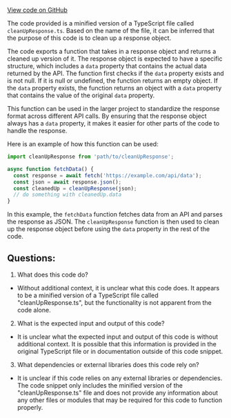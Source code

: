 [View code on GitHub](https://github.com/convergence-rfq/convergence-program-library/rfq/js/generated/instructions/cleanUpResponse.js.map)

The code provided is a minified version of a TypeScript file called `cleanUpResponse.ts`. Based on the name of the file, it can be inferred that the purpose of this code is to clean up a response object. 

The code exports a function that takes in a response object and returns a cleaned up version of it. The response object is expected to have a specific structure, which includes a `data` property that contains the actual data returned by the API. The function first checks if the `data` property exists and is not null. If it is null or undefined, the function returns an empty object. If the `data` property exists, the function returns an object with a `data` property that contains the value of the original `data` property. 

This function can be used in the larger project to standardize the response format across different API calls. By ensuring that the response object always has a `data` property, it makes it easier for other parts of the code to handle the response. 

Here is an example of how this function can be used:

```typescript
import cleanUpResponse from 'path/to/cleanUpResponse';

async function fetchData() {
  const response = await fetch('https://example.com/api/data');
  const json = await response.json();
  const cleanedUp = cleanUpResponse(json);
  // do something with cleanedUp.data
}
```

In this example, the `fetchData` function fetches data from an API and parses the response as JSON. The `cleanUpResponse` function is then used to clean up the response object before using the `data` property in the rest of the code.
## Questions: 
 1. What does this code do?
- Without additional context, it is unclear what this code does. It appears to be a minified version of a TypeScript file called "cleanUpResponse.ts", but the functionality is not apparent from the code alone.

2. What is the expected input and output of this code?
- It is unclear what the expected input and output of this code is without additional context. It is possible that this information is provided in the original TypeScript file or in documentation outside of this code snippet.

3. What dependencies or external libraries does this code rely on?
- It is unclear if this code relies on any external libraries or dependencies. The code snippet only includes the minified version of the "cleanUpResponse.ts" file and does not provide any information about any other files or modules that may be required for this code to function properly.